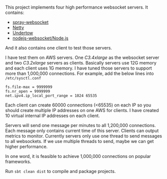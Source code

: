 This project implements four high performance websocket servers.
It contains:
* [spray-websocket](https://github.com/wandoulabs/spray-websocket)
* [Netty](http://netty.io/)
* [Undertow](http://undertow.io/)
* [nodejs-websocket/Node.js](https://github.com/sitegui/nodejs-websocket)

And it also contains one client to test those servers.

I have test them on AWS servers. One *C3.4xlarge* as the websocket server and two *C3.2xlarge* servers as clients.
Basically servers use 12G memory and each client uses 1G memory.
I have tuned those servers to support more than 1,000,000 connections. For example, add the below lines into `/etc/sysctl.conf`
```
fs.file-max = 9999999 
fs.nr_open = 9999999  
net.ipv4.ip_local_port_range = 1024 65535
```

Each client can create 60000 connections (<65535) on each IP so you should create multiple IP addresses on one AWS for clients.
I have created 10 virtual internal IP addresses on each client.

Servers will send one message per minutes to all 1,200,000 connections. Each message only contains current time of this server. Clients can output metrics to monitor.
Currently servers only use one thread to send messages to all websockets. If we use multiple threads to send, maybe we can get higher performance.

In one word, it is feasible to achieve 1,000,000 connections on popular frameworks. 

Run `sbt clean dist` to compile and package projects.
